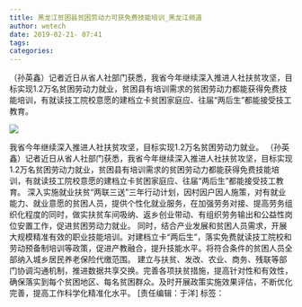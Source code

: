 ```yaml
---
title: 黑龙江贫困县贫困劳动力可获免费技能培训_黑龙江频道
author: wetech
date: 2019-02-21- 07:41
tags: 
categories: 
---
```

（孙英鑫）记者近日从省人社部门获悉，我省今年继续深入推进人社扶贫攻坚，目标实现1.2万名贫困劳动力就业，贫困县有培训需求的贫困劳动力都能获得免费技能培训，有就读技工院校意愿的建档立卡贫困家庭应、往届“两后生”都能接受技工教育。
<!-- more -->
                
<img align="center" border="0" src="http://p2.ifengimg.com/a/2016/0810/204c433878d5cf9size1_w16_h16.png" />
                
            
我省今年继续深入推进人社扶贫攻坚，目标实现1.2万名贫困劳动力就业。
（孙英鑫）记者近日从省人社部门获悉，我省今年继续深入推进人社扶贫攻坚，目标实现1.2万名贫困劳动力就业，贫困县有培训需求的贫困劳动力都能获得免费技能培训，有就读技工院校意愿的建档立卡贫困家庭应、往届“两后生”都能接受技工教育。
深入实施就业扶贫“两联三送”三年行动计划，因村因户因人施策，对有就业能力、就业意愿的贫困人员，提供个性化就业服务，在加强劳务对接、提高劳务组织化程度的同时，做实扶贫车间吸纳、返乡创业带动、有组织劳务输出和公益性岗位安置工作，促进贫困劳动力就业。
同时，结合产业发展和贫困人员需求，开展大规模精准有效的职业技能培训。对建档立卡“两后生”，落实免费就读技工院校和劳动预备制培训等政策，促进产教融合，提升技能水平。将符合条件的贫困人员全部纳入城乡居民养老保险代缴范围。
建立与扶贫、发改、农业、商务、残联等部门协调沟通机制，推进数据共享交换。完善各项扶贫措施，提高针对性和有效性，确保落实到每个贫困地区、每名贫困群众。及时开展政策实施效果评估，不断优化完善，提高工作科学化精准化水平。
[责任编辑：于洋]
标签：
 
 
 
             
